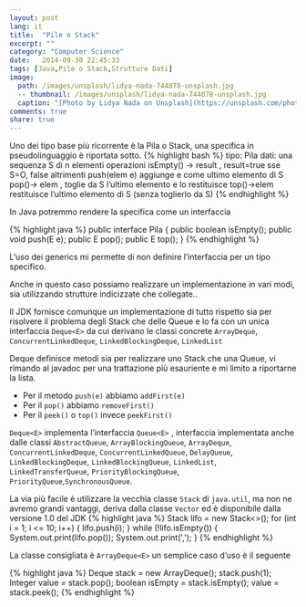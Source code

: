 ```yaml
---
layout: post
lang: it
title:  "Pile o Stack"
excerpt: ""
category: "Computer Science"
date:   2014-09-30 22:45:33
tags: [Java,Pile o Stack,Strutture Dati]
image:
  path: /images/unsplash/lidya-nada-744078-unsplash.jpg
  -- thumbnail: /images/unsplash/lidya-nada-744078-unsplash.jpg
  caption: "[Photo by Lidya Nada on Unsplash](https://unsplash.com/photos/BnzqQwerUOY?utm_source=unsplash&utm_medium=referralutm_content=creditCopyText)"
comments: true
share: true
---
```


Uno dei tipo base più ricorrente è la Pila o Stack, una specifica in pseudolinguaggio è riportata sotto.
{% highlight bash %}
tipo: Pila
dati: una sequenza S di n elementi
operazioni
isEmpty() -> result , result=true sse S=O, false altrimenti
push(elem e) aggiunge e come ultimo elemento di S
pop()-> elem , toglie da S l’ultimo elemento e lo restituisce
top()->elem restituisce l’ultimo elemento di S (senza toglierlo da S)
{% endhighlight %}

In Java potremmo rendere la specifica come un interfaccia 

{% highlight java %}
public interface Pila<E> {
    public boolean isEmpty();
    public void push(E e);
    public E pop();
    public E top();
}
{% endhighlight %}

L’uso dei generics mi permette di non definire l’interfaccia per un tipo specifico.

Anche in questo caso possiamo realizzare un implementazione in vari modi, sia utilizzando strutture indicizzate che collegate.. 

Il JDK fornisce comunque un implementazione di tutto rispetto sia per risolvere il problema degli Stack che delle Queue e lo fa con un unica interfaccia `Deque<E>` da cui derivano le classi concrete `ArrayDeque`, `ConcurrentLinkedDeque`, `LinkedBlockingDeque`, `LinkedList`

Deque definisce metodi sia per realizzare uno Stack che una Queue, vi rimando al javadoc per una trattazione più esauriente e mi limito a riportarne la lista.

* Per il metodo `push(e)` abbiamo `addFirst(e)`
* Per il `pop()` abbiamo `removeFirst()`
* Per il `peek()` o `top()` invece `peekFirst()`


`Deque<E>` implementa l’interfaccia `Queue<E>` , interfaccia implementata anche dalle classi
`AbstractQueue`, `ArrayBlockingQueue`, `ArrayDeque`, `ConcurrentLinkedDeque`, `ConcurrentLinkedQueue`, `DelayQueue`, `LinkedBlockingDeque`, `LinkedBlockingQueue`, `LinkedList`, `LinkedTransferQueue`, `PriorityBlockingQueue`, `PriorityQueue`,`SynchronousQueue`.

La via più facile è utilizzare la vecchia classe `Stack` di `java.util`, ma non ne avremo grandi vantaggi, deriva dalla classe `Vector` ed è disponibile dalla versione 1.0 del JDK
{% highlight java %}
Stack<Integer> lifo = new Stack<>();
for (int i = 1; i <= 10; i++) {
    lifo.push(i);
}
while (!lifo.isEmpty()) {
    System.out.print(lifo.pop());
    System.out.print(',');
}
{% endhighlight %}

La classe consigliata è `ArrayDeque<E>` un semplice caso d’uso è il seguente

{% highlight java %}
Deque<Integer> stack = new ArrayDeque<Integer>();
stack.push(1);
Integer value = stack.pop();
boolean isEmpty = stack.isEmpty();
value = stack.peek();
{% endhighlight %}

